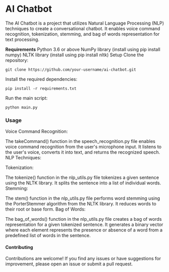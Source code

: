 # AI Chatbot

The AI Chatbot is a project that utilizes Natural Language Processing (NLP) techniques to create a conversational chatbot. It enables voice command recognition, tokenization, stemming, and bag of words representation for text processing.

**Requirements**
Python 3.6 or above
NumPy library (install using pip install numpy)
NLTK library (install using pip install nltk)
Setup
Clone the repository:

```
git clone https://github.com/your-username/ai-chatbot.git
```
Install the required dependencies:
```
pip install -r requirements.txt
```
Run the main script:
```
python main.py

```

### Usage
Voice Command Recognition:

The takeCommand() function in the speech_recognition.py file enables voice command recognition from the user's microphone input.
It listens to the user's voice, converts it into text, and returns the recognized speech.
NLP Techniques:

Tokenization:

The tokenize() function in the nlp_utils.py file tokenizes a given sentence using the NLTK library.
It splits the sentence into a list of individual words.
Stemming:

The stem() function in the nlp_utils.py file performs word stemming using the PorterStemmer algorithm from the NLTK library.
It reduces words to their root or base form.
Bag of Words:

The bag_of_words() function in the nlp_utils.py file creates a bag of words representation for a given tokenized sentence.
It generates a binary vector where each element represents the presence or absence of a word from a predefined list of words in the sentence.


#### Contributing
Contributions are welcome! If you find any issues or have suggestions for improvement, please open an issue or submit a pull request.
